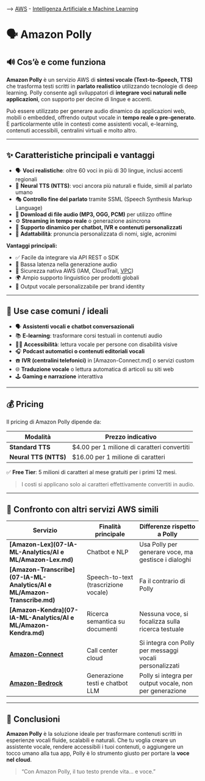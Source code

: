 --> [AWS](00-Intro/AWS.md)  -  [Intelligenza Artificiale e Machine Learning](07-IA-ML-Analytics/Intelligenza-artificiale-Machine-Learning-e-Analytics.md)
# 🗣️ Amazon Polly

## 🔊 Cos’è e come funziona

**Amazon Polly** è un servizio AWS di **sintesi vocale (Text-to-Speech, TTS)** che trasforma testi scritti in **parlato realistico** utilizzando tecnologie di deep learning. Polly consente agli sviluppatori di **integrare voci naturali nelle applicazioni**, con supporto per decine di lingue e accenti.

Può essere utilizzato per generare audio dinamico da applicazioni web, mobili o embedded, offrendo output vocale in **tempo reale o pre-generato**. È particolarmente utile in contesti come assistenti vocali, e-learning, contenuti accessibili, centralini virtuali e molto altro.

---

## ✨ Caratteristiche principali e vantaggi

- 🗣️ **Voci realistiche**: oltre 60 voci in più di 30 lingue, inclusi accenti regionali
- 🤖 **Neural TTS (NTTS)**: voci ancora più naturali e fluide, simili al parlato umano
- 🎭 **Controllo fine del parlato** tramite SSML (Speech Synthesis Markup Language)
- 💾 **Download di file audio (MP3, OGG, PCM)** per utilizzo offline
- ⚙️ **Streaming in tempo reale** o generazione asincrona
- 🔁 **Supporto dinamico per chatbot, IVR e contenuti personalizzati**
- 🧠 **Adattabilità**: pronuncia personalizzata di nomi, sigle, acronimi

**Vantaggi principali:**

- ✅ Facile da integrare via API REST o SDK
- 🚀 Bassa latenza nella generazione audio
- 🔐 Sicurezza nativa AWS (IAM, CloudTrail, [VPC](03-CDN-e-Networking/Amazon-VPC.md))
- 🌍 Ampio supporto linguistico per prodotti globali
- 💬 Output vocale personalizzabile per brand identity

---

## 🚀 Use case comuni / ideali

- 🗣️ **Assistenti vocali e chatbot conversazionali**
- 📚 **E-learning**: trasformare corsi testuali in contenuti audio
- 🧑‍🦯 **Accessibilità**: lettura vocale per persone con disabilità visive
- 🎧 **Podcast automatici o contenuti editoriali vocali**
- ☎️ **IVR (centralini telefonici)** in [Amazon-Connect.md] o servizi custom
- 🌐 **Traduzione vocale** o lettura automatica di articoli su siti web
- 🕹️ **Gaming e narrazione** interattiva

---

## 💰 Pricing

Il pricing di Amazon Polly dipende da:

| Modalità             | Prezzo indicativo                              |
|----------------------|--------------------------------------------------|
| **Standard TTS**     | $4.00 per 1 milione di caratteri convertiti     |
| **Neural TTS (NTTS)**| $16.00 per 1 milione di caratteri               |

✅ **Free Tier**: 5 milioni di caratteri al mese gratuiti per i primi 12 mesi.

> I costi si applicano solo ai caratteri effettivamente convertiti in audio.


---

## 🔄 Confronto con altri servizi AWS simili

| Servizio               | Finalità principale                     | Differenze rispetto a Polly                              |
|------------------------|------------------------------------------|----------------------------------------------------------|
| **[Amazon-Lex](07-IA-ML-Analytics/AI e ML/Amazon-Lex.md)**         | Chatbot e NLP                            | Usa Polly per generare voce, ma gestisce i dialoghi      |
| **[Amazon-Transcribe](07-IA-ML-Analytics/AI e ML/Amazon-Transcribe.md)**  | Speech-to-text (trascrizione vocale)    | Fa il contrario di Polly                                 |
| **[Amazon-Kendra](07-IA-ML-Analytics/AI e ML/Amazon-Kendra.md)**      | Ricerca semantica su documenti           | Nessuna voce, si focalizza sulla ricerca testuale        |
| **[Amazon-Connect](Others/Amazon-Connect.md)**     | Call center cloud                        | Si integra con Polly per messaggi vocali personalizzati  |
| **[Amazon-Bedrock](Amazon-Bedrock.md)**     | Generazione testi e chatbot LLM          | Polly si integra per output vocale, non per generazione  |

---

## 📌 Conclusioni

**Amazon Polly** è la soluzione ideale per trasformare contenuti scritti in esperienze vocali fluide, scalabili e naturali. Che tu voglia creare un assistente vocale, rendere accessibili i tuoi contenuti, o aggiungere un tocco umano alla tua app, Polly è lo strumento giusto per portare la **voce nel cloud**.

> “Con Amazon Polly, il tuo testo prende vita… e voce.”

